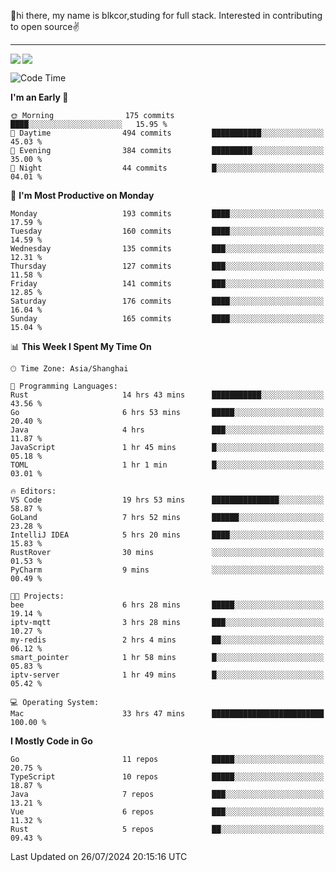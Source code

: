 👋hi there, my name is blkcor,studing for full stack.
Interested in contributing to open source✌️

<hr/>

![](https://github-readme-stats.vercel.app/api?username=blkcor)
<a href="https://github.com/blkcor/github-readme-stats">
    <img align="left" src="https://github-readme-stats.vercel.app/api/top-langs/?username=blkcor&hide=jupyter%20notebook,shaderlab,tex,c%23&langs_count=9" />
</a>


<!--START_SECTION:waka-->
![Code Time](http://img.shields.io/badge/Code%20Time-1%2C202%20hrs%2049%20mins-blue)

**I'm an Early 🐤** 

```text
🌞 Morning                175 commits         ████░░░░░░░░░░░░░░░░░░░░░   15.95 % 
🌆 Daytime                494 commits         ███████████░░░░░░░░░░░░░░   45.03 % 
🌃 Evening                384 commits         █████████░░░░░░░░░░░░░░░░   35.00 % 
🌙 Night                  44 commits          █░░░░░░░░░░░░░░░░░░░░░░░░   04.01 % 
```
📅 **I'm Most Productive on Monday** 

```text
Monday                   193 commits         ████░░░░░░░░░░░░░░░░░░░░░   17.59 % 
Tuesday                  160 commits         ████░░░░░░░░░░░░░░░░░░░░░   14.59 % 
Wednesday                135 commits         ███░░░░░░░░░░░░░░░░░░░░░░   12.31 % 
Thursday                 127 commits         ███░░░░░░░░░░░░░░░░░░░░░░   11.58 % 
Friday                   141 commits         ███░░░░░░░░░░░░░░░░░░░░░░   12.85 % 
Saturday                 176 commits         ████░░░░░░░░░░░░░░░░░░░░░   16.04 % 
Sunday                   165 commits         ████░░░░░░░░░░░░░░░░░░░░░   15.04 % 
```


📊 **This Week I Spent My Time On** 

```text
🕑︎ Time Zone: Asia/Shanghai

💬 Programming Languages: 
Rust                     14 hrs 43 mins      ███████████░░░░░░░░░░░░░░   43.56 % 
Go                       6 hrs 53 mins       █████░░░░░░░░░░░░░░░░░░░░   20.40 % 
Java                     4 hrs               ███░░░░░░░░░░░░░░░░░░░░░░   11.87 % 
JavaScript               1 hr 45 mins        █░░░░░░░░░░░░░░░░░░░░░░░░   05.18 % 
TOML                     1 hr 1 min          █░░░░░░░░░░░░░░░░░░░░░░░░   03.01 % 

🔥 Editors: 
VS Code                  19 hrs 53 mins      ███████████████░░░░░░░░░░   58.87 % 
GoLand                   7 hrs 52 mins       ██████░░░░░░░░░░░░░░░░░░░   23.28 % 
IntelliJ IDEA            5 hrs 20 mins       ████░░░░░░░░░░░░░░░░░░░░░   15.83 % 
RustRover                30 mins             ░░░░░░░░░░░░░░░░░░░░░░░░░   01.53 % 
PyCharm                  9 mins              ░░░░░░░░░░░░░░░░░░░░░░░░░   00.49 % 

🐱‍💻 Projects: 
bee                      6 hrs 28 mins       █████░░░░░░░░░░░░░░░░░░░░   19.14 % 
iptv-mqtt                3 hrs 28 mins       ███░░░░░░░░░░░░░░░░░░░░░░   10.27 % 
my-redis                 2 hrs 4 mins        ██░░░░░░░░░░░░░░░░░░░░░░░   06.12 % 
smart_pointer            1 hr 58 mins        █░░░░░░░░░░░░░░░░░░░░░░░░   05.83 % 
iptv-server              1 hr 49 mins        █░░░░░░░░░░░░░░░░░░░░░░░░   05.42 % 

💻 Operating System: 
Mac                      33 hrs 47 mins      █████████████████████████   100.00 % 
```

**I Mostly Code in Go** 

```text
Go                       11 repos            █████░░░░░░░░░░░░░░░░░░░░   20.75 % 
TypeScript               10 repos            █████░░░░░░░░░░░░░░░░░░░░   18.87 % 
Java                     7 repos             ███░░░░░░░░░░░░░░░░░░░░░░   13.21 % 
Vue                      6 repos             ███░░░░░░░░░░░░░░░░░░░░░░   11.32 % 
Rust                     5 repos             ██░░░░░░░░░░░░░░░░░░░░░░░   09.43 % 
```




 Last Updated on 26/07/2024 20:15:16 UTC
<!--END_SECTION:waka-->


